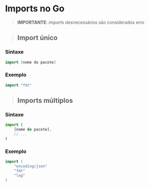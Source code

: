 # Imports no Go

> **IMPORTANTE**: *imports* desnecessários são considerados erro

> ## **Import único**

### **Sintaxe**

```go
import [nome do pacote]
```

### **Exemplo**

```go
import "fmt"
```

> ## **Imports múltiplos**

### **Sintaxe**

```js
import (
	[nome do pacote],
	// ...
)
```

### **Exemplo**

```go
import (
	"encoding/json"
	"fmt"
	"log"
)
```